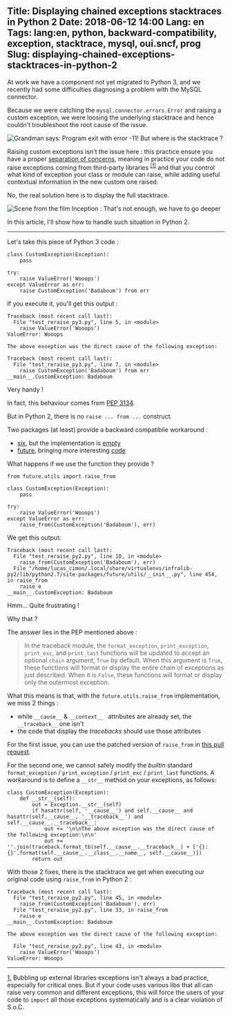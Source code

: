 Title: Displaying chained exceptions stacktraces in Python 2
Date: 2018-06-12 14:00
Lang: en
Tags: lang:en, python, backward-compatibility, exception, stacktrace, mysql, oui.sncf, prog
Slug: displaying-chained-exceptions-stacktraces-in-python-2
---

At work we have a component not yet migrated to Python 3,
and we recently had some difficulties diagnosing a problem with the MySQL connector.

Because we were catching the `mysql.connector.errors.Error` and raising a custom exception,
we were loosing the underlying stacktrace and hence couldn't troubleshoot the root cause of the issue.

![Grandman says: Program exit with error -11! But where is the stacktrace ?](images/2018/06/program-exit-with-11-but-where-is-the-stacktrace.jpg)

Raising custom exceptions isn't the issue here :
this practice ensure you have a proper [separation of concerns](https://en.wikipedia.org/wiki/Separation_of_concerns),
meaning in practice your code do not raise exceptions coming from third-party libraries <sup><a id="ref1" href="javascript:;" onclick="document.location.hash='fn1';">[1]</a></sup>
and that you control what kind of exception your class or module can raise,
while adding useful contextual information in the new custom one raised.

No, the real solution here is to display the full stacktrace.

![Scene from the film Inception : That's not enough, we have to go deeper](images/2018/06/inception-thats-not-enough-we-have-to-go-deeper.png)

In this article, I'll show how to handle such situation in Python 2.

---

Let's take this piece of Python 3 code :
```
class CustomException(Exception):
    pass

try:
    raise ValueError('Wooops')
except ValueError as err:
    raise CustomException('Badaboum') from err
```

If you execute it, you'll get this output :
```
Traceback (most recent call last):
  File "test_reraise_py3.py", line 5, in <module>
    raise ValueError('Wooops')
ValueError: Wooops

The above exception was the direct cause of the following exception:

Traceback (most recent call last):
  File "test_reraise_py3.py", line 7, in <module>
    raise CustomException('Badaboum') from err
__main__.CustomException: Badaboum
```

Very handy !

In fact, this behaviour comes from [PEP 3134](https://www.python.org/dev/peps/pep-3134/).

But in Python 2, there is no `raise ... from ...` construct.

Two packages (at least) provide a backward compatibile workaround :

- [six](https://pypi.org/project/six/), but the implementation is [empty](https://github.com/benjaminp/six/blob/master/six.py#L736)
- [future](https://pypi.org/project/future/), bringing more interesting [code](https://github.com/PythonCharmers/python-future/blob/master/src/future/utils/__init__.py#L422)

What happens if we use the function they provide ?
```
from future.utils import raise_from

class CustomException(Exception):
    pass

try:
    raise ValueError('Wooops')
except ValueError as err:
    raise_from(CustomException('Badaboum'), err)
```

We get this output:
```
Traceback (most recent call last):
  File "test_reraise_py2.py", line 10, in <module>
    raise_from(CustomException('Badaboum'), err)
  File "/home/lucas_cimon/.local/share/virtualenvs/infralib-py2/lib/python2.7/site-packages/future/utils/__init__.py", line 454, in raise_from
    raise e
__main__.CustomException: Badaboum
```

Hmm... Quite frustrating !

Why that ?

The answer lies in the PEP mentioned above :

> In the traceback module, the `format_exception`, `print_exception`, `print_exc`, and `print_last` functions will be updated to accept an optional `chain` argument, `True` by default.
> When this argument is `True`, these functions will format or display the entire chain of exceptions as just described.
> When it is `False`, these functions will format or display only the outermost exception.

What this means is that, with the `future.utils.raise_from` implementation, we miss 2 things :

- while `__cause__` & `__context__ ` attributes are already set, the `__traceback__` one isn't
- the code that display the _tracebacks_ should use those attributes

For the first issue, you can use the patched version of `raise_from` in [this pull request](https://github.com/PythonCharmers/python-future/pull/341).

For the second one, we cannot safely modify the _builtin_ standard `format_exception` / `print_exception` / `print_exc` / `print_last` functions.
A workaround is to define a `__str__` method on your exceptions, as follows:
```
class CustomException(Exception):
    def __str__(self):
        out = Exception.__str__(self)
        if hasattr(self, '__cause__') and self.__cause__ and hasattr(self.__cause__, '__traceback__') and self.__cause__.__traceback__:
            out += '\n\nThe above exception was the direct cause of the following exception:\n\n'
            out += ''.join(traceback.format_tb(self.__cause__.__traceback__) + ['{}: {}'.format(self.__cause__.__class__.__name__, self.__cause__)])
        return out
```

With those 2 fixes, there is the stacktrace we get when executing our original code using `raise_from` in Python 2 :
```
Traceback (most recent call last):
  File "test_reraise_py2.py", line 45, in <module>
    raise_from(CustomException('Badaboum'), err)
  File "test_reraise_py2.py", line 33, in raise_from
    raise e
__main__.CustomException: Badaboum

The above exception was the direct cause of the following exception:

  File "test_reraise_py2.py", line 43, in <module>
    raise ValueError('Wooops')
ValueError: Wooops
```

---

<a id="fn1" href="javascript:;" onclick="document.location.hash='ref1';">1.</a> Bubbling up external libraries exceptions isn't always a bad practice,
especially for critical ones. But if your code uses various libs that all can raise very common and different exceptions,
this will force the users of your code to `import` all those exceptions systematically and is a clear violation of S.o.C.

<style>
article img { max-height: 20rem; }
</style>
